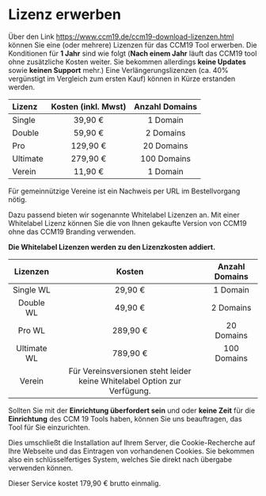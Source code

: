 # Lizenz erwerben

Über den Link https://www.ccm19.de/ccm19-download-lizenzen.html können Sie eine (oder mehrere) Lizenzen für das CCM19 Tool erwerben.
Die Konditionen für **1 Jahr** sind wie folgt (**Nach einem Jahr** läuft das CCM19 tool ohne zusätzliche Kosten weiter. Sie bekommen allerdings **keine Updates** sowie **keinen Support** mehr.) Eine Verlängerungslizenzen (ca. 40% vergünstigt im Vergleich zum ersten Kauf) können in Kürze erstanden werden.

| Lizenz   | Kosten (inkl. Mwst) | Anzahl Domains |
| :------- | :-----------------: | :------------: |
| Single   |       39,90 €       |    1 Domain    |
| Double   |       59,90 €       |   2 Domains    |
| Pro      |      129,90 €       |   20 Domains   |
| Ultimate |      279,90 €       |  100 Domains   |
| Verein   |       11,90 €       |    1 Domain    |

Für gemeinnützige Vereine ist ein Nachweis per URL im Bestellvorgang nötig.

Dazu passend bieten wir sogenannte Whitelabel Lizenzen an. Mit einer Whitelabel Lizenz können Sie die von Ihnen gekaufte Version von CCM19 ohne das CCM19 Branding verwenden.

**Die Whitelabel Lizenzen werden zu den Lizenzkosten addiert.**

|  Lizenzen   |                            Kosten                            | Anzahl Domains |
| :---------: | :----------------------------------------------------------: | :------------: |
|  Single WL  |                           29,90 €                            |    1 Domain    |
|  Double WL  |                           49,90 €                            |   2 Domains    |
|   Pro WL    |                           289,90 €                           |   20 Domains   |
| Ultimate WL |                           789,90 €                           |  100 Domains   |
|   Verein    | Für Vereinsversionen steht leider keine Whitelabel Option zur Verfügung. |                |

Sollten Sie mit der **Einrichtung überfordert sein** und oder **keine Zeit** für die **Einrichtung** des CCM 19 Tools haben, können Sie uns beauftragen, das Tool für Sie einzurichten.

Dies umschließt die Installation auf Ihrem Server, die Cookie-Recherche auf Ihre Webseite und das Eintragen von vorhandenen Cookies. Sie bekommen also ein schlüsselfertiges System, welches Sie direkt nach übergabe verwenden können. 

Dieser Service kostet 179,90 € brutto einmalig.